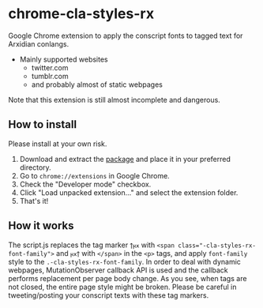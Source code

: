 # chrome-cla-styles-rx
Google Chrome extension to apply the conscript fonts to tagged text for Arxidian conlangs.

- Mainly supported websites
	- twitter.com
	- tumblr.com
	- and probably almost of static webpages

Note that this extension is still almost incomplete and dangerous.

## How to install
Please install at your own risk.

1. Download and extract the [package](https://github.com/qothr/chrome-cla-styles-rx/archive/master.zip) and place it in your preferred directory.
2. Go to `chrome://extensions` in Google Chrome.
3. Check the "Developer mode" checkbox.
4. Click "Load unpacked extension..." and select the extension folder.
5. That's it!

## How it works
The script.js replaces the tag marker `𐍊𐍂𐍇` with `<span class="-cla-styles-rx-font-family">` and `𐍂𐍇𐍊` with `</span>` in the `<p>` tags, and apply `font-family` style to the `.-cla-styles-rx-font-family`. In order to deal with dynamic webpages, MutationObserver callback API is used and the callback performs replacement per page body change. As you see, when tags are not closed, the entire page style might be broken. Please be careful in tweeting/posting your conscript texts with these tag markers.
